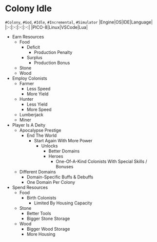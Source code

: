# Colony Idle
`#Colony`, `#God`, `#Idle`, `#Incremental`, `#Simulator`
|Engine|OS|IDE|Language|
|:-:|:-:|:-:|:-:|
|PICO-8|Linux|VSCode|Lua|
- Earn Resources
	- Food
		- Deficit
			- Production Penalty
		- Surplus
			- Production Bonus
	- Stone
	- Wood
- Employ Colonists
	- Farmer
		- Less Speed
		- More Yield
	- Hunter
		- Less Yield
		- More Speed
	- Lumberjack
	- Miner
- Player Is A Deity
	- Apocalypse Prestige
		- End The World
			- Start Again With More Power
				- Unlocks
					- Better Domains
					- Heroes
						- One-Of-A-Kind Colonists With Special Skills / Bonuses
	- Different Domains
		- Domain-Specific Buffs & Debuffs
		- One Domain Per Colony
- Spend Resources
	- Food
		- Birth Colonists
			- Limited By Housing Capacity
	- Stone
		- Better Tools
		- Bigger Stone Storage
	- Wood
		- Bigger Wood Storage
		- More Housing